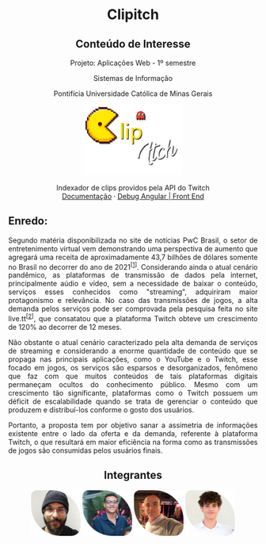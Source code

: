 <div align="center">
<h1>Clipitch</h1>
<h2>Conteúdo de Interesse</h2>
<p>Projeto: Aplicações Web - 1º semestre</p>
<p>Sistemas de Informação</p>
<p>Pontifícia Universidade Católica de Minas Gerais</p>

 </div>

<p align="center">
  <img width="200" src="Front/src/assets/images/logo.png" alt="Logo Clipitch">  
  <br>
</p>

<p align="center">
   Indexador de clips providos pela API do Twitch 
 <br> 
  <a href="Documentação.docx">Documentação</a>
 · 
  <a href="Front/README.md">Debug Angular | Front End </a>
</p>

## Enredo:

<div align="justify">

Segundo matéria disponibilizada no site de notícias PwC Brasil, o setor de entretenimento virtual vem demonstrando uma perspectiva de aumento que agregará uma receita de aproximadamente 43,7 bilhões de dólares somente no Brasil no decorrer do ano de 2021<sup>[[1]]</sup>. Considerando ainda o atual cenário pandêmico, as plataformas de transmissão de dados pela internet, principalmente aúdio e vídeo, sem a necessidade de baixar o conteúdo, serviços esses conhecidos como "streaming", adquiriram maior protagonismo e relevância. No caso das transmissões de jogos, a alta demanda pelos serviços pode ser comprovada pela pesquisa feita no site live.tt<sup>[[2]]</sup>, que consatatou que a plataforma Twitch obteve um crescimento de 120% ao decorrer de 12 meses.

Não obstante o atual cenário caracterizado pela alta demanda de serviços de streaming e considerando a enorme quantidade de conteúdo que se propaga nas principais aplicações, como o YouTube e o Twitch, esse focado em jogos, os serviços são esparsos e desorganizados, fenômeno que faz com que muitos conteúdos de tais plataformas digitais permaneçam ocultos do conhecimento público. Mesmo com um crescimento tão significante, plataformas como o Twitch possuem um déficit de escalabilidade quando se trata de gerenciar o conteúdo que produzem e distribuí-los conforme o gosto dos usuários.

Portanto, a proposta tem por objetivo sanar a assimetria de informações existente entre o lado da oferta e da demanda, referente à plataforma Twitch, o que resultará em maior eficiência na forma como as transmissões de jogos são consumidas pelos usuários finais.

[1]: https://live.tt/pt/feeed/a-pandemia-os-games-e-o-crescimento-da-twitch/
[2]: https://www.pwc.com.br/pt/sala-de-imprensa/noticias/pwc-mercado-global-midia-entretenimento-movimentar-17.html/

</div>
  
 <div align="center">
 
## Integrantes

<a href="https://github.com/alonso-boj" title="Alonso Batista" rel="nofollow"><img src="Front/src/assets/images/alonso.png" alt="logo" data-canonical-src="https://github.com/alonso-boj" width="100vw"/></a>
<a href="https://github.com/gstvcastroc" title="Gustavo Castro" rel="nofollow"><img src="Front/src/assets/images/gustavo.png" alt="logo" data-canonical-src="https://github.com/gstvcastroc" width="100vw"/></a>
<a href="https://github.com/halexmaciel" title="Halex Maciel" rel="nofollow"><img src="Front/src/assets/images/halex.png" alt="logo" data-canonical-src="https://github.com/halexmaciel" width="100vw"/></a>
<a href="https://github.com/WelbertJr" title="Welbert Júnior" rel="nofollow"><img src="Front/src/assets/images/Welbert.png" alt="logo" data-canonical-src="https://github.com/WelbertJr" width="100vw"/></a>
